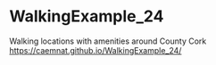 # WalkingExample_24
Walking locations with amenities around County Cork
https://caemnat.github.io/WalkingExample_24/
